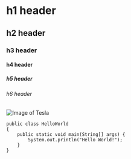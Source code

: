 # h1 header
## h2 header
### h3 header
#### h4 header
##### h5 header
###### h6 header

![Image of Tesla](https://i0.wp.com/electrek.co/wp-content/uploads/sites/3/2021/05/Tesla-Logo-Hero.jpg?w=1500&quality=82&strip=all&ssl=1)

```
public class HelloWorld
{
	public static void main(String[] args) {
		System.out.println("Hello World!");
	}
}
```
